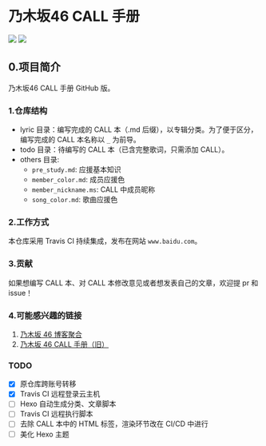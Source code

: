 # 乃木坂46 CALL 手册
[![](https://img.shields.io/travis/luminizeh/nogizaka-call.svg)](https://www.travis-ci.org/LuminizeH/nogizaka-call)
[![](https://img.shields.io/badge/nogizaka-suki-77348b)](https://www.nogizaka46.com)


## 0.项目简介

乃木坂46 CALL 手册 GitHub 版。

### 1.仓库结构

- lyric 目录：编写完成的 CALL 本（.md 后缀），以专辑分类。为了便于区分，编写完成的 CALL 本名称以 `_` 为前导。
- todo 目录：待编写的 CALL 本（已含完整歌词，只需添加 CALL）。
- others 目录:
  - `pre_study.md`: 应援基本知识
  - `member_color.md`: 成员应援色
  - `member_nickname.ms`: CALL 中成员昵称
  - `song_color.md`: 歌曲应援色
  
### 2.工作方式

本仓库采用 Travis CI 持续集成，发布在网站 `www.baidu.com`。

### 3.贡献

如果想编写 CALL 本、对 CALL 本修改意见或者想发表自己的文章，欢迎提 pr 和 issue！ 

### 4.可能感兴趣的链接

1. [乃木坂 46 博客聚合](https://blog.nogi-call.cn/)
2. [乃木坂 46 CALL 手册（旧）](https://nogi-call.cn/)

### TODO

- [x] 原仓库跨账号转移
- [x] Travis CI 远程登录云主机
- [ ] Hexo 自动生成分类、文章脚本
- [ ] Travis CI 远程执行脚本
- [ ] 去除 CALL 本中的 HTML 标签，渲染环节改在 CI/CD 中进行
- [ ] 美化 Hexo 主题
